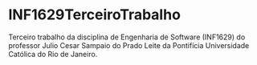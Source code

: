 # INF1629TerceiroTrabalho
Terceiro trabalho da disciplina de Engenharia de Software (INF1629) do professor Julio Cesar Sampaio do Prado Leite da Pontifícia Universidade Católica do Rio de Janeiro.
